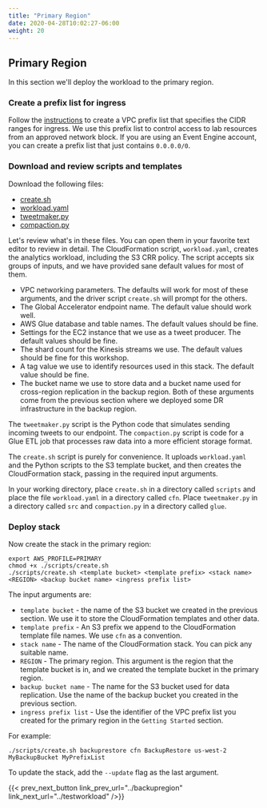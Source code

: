 ```yaml
---
title: "Primary Region"
date: 2020-04-28T10:02:27-06:00
weight: 20
---
```


## Primary Region

In this section we'll deploy the workload to the primary region.

### Create a prefix list for ingress

Follow the [instructions](https://docs.aws.amazon.com/vpc/latest/userguide/managed-prefix-lists.html#working-with-managed-prefix-lists) to create a VPC prefix list that specifies the CIDR ranges for ingress.  We use this prefix list to control access to lab resources from an approved network block.  If you are using an Event Engine account, you can create a prefix list that just contains `0.0.0.0/0`.

### Download and review scripts and templates

Download the following files:

* [create.sh](/Reliability/200_Backup_Restore_Failback_Analytics/Code/scripts/create.sh)
* [workload.yaml](/Reliability/200_Backup_Restore_Failback_Analytics/Code/cfn/workload.yaml)
* [tweetmaker.py](/Reliability/200_Backup_Restore_Failback_Analytics/Code/src/tweetmaker.py)
* [compaction.py](/Reliability/200_Backup_Restore_Failback_Analytics/Code/glue/compaction.py)

Let's review what's in these files.  You can open them in your favorite text editor to review in detail.  The CloudFormation script, `workload.yaml`, creates the analytics workload, including the S3 CRR policy.  The script accepts six groups of inputs, and we have provided sane default values for most of them.

* VPC networking parameters.  The defaults will work for most of these arguments, and the driver script `create.sh` will prompt for the others.
* The Global Accelerator endpoint name.  The default value should work well.
* AWS Glue database and table names.  The default values should be fine.
* Settings for the EC2 instance that we use as a tweet producer.  The default values should be fine.
* The shard count for the Kinesis streams we use.  The default values should be fine for this workshop.
* A tag value we use to identify resources used in this stack.  The default value should be fine.
* The bucket name we use to store data and a bucket name used for cross-region replication in the backup region.  Both of these arguments come from the previous section where we deployed some DR infrastructure in the backup region.

The `tweetmaker.py` script is the Python code that simulates sending incoming tweets to our endpoint.  The `compaction.py` script is code for a Glue ETL job that processes raw data into a more efficient storage format.

The `create.sh` script is purely for convenience.  It uploads `workload.yaml` and the Python scripts to the S3 template bucket, and then creates the CloudFormation stack, passing in the required input arguments.

In your working directory, place `create.sh` in a directory called `scripts` and place the file `workload.yaml` in a directory called `cfn`.  Place `tweetmaker.py` in a directory called `src` and `compaction.py` in a directory called `glue`.

### Deploy stack

Now create the stack in the primary region:

    export AWS_PROFILE=PRIMARY
    chmod +x ./scripts/create.sh
    ./scripts/create.sh <template bucket> <template prefix> <stack name> <REGION> <backup bucket name> <ingress prefix list> 

The input arguments are:

* `template bucket` - the name of the S3 bucket we created in the previous section.  We use it to store the CloudFormation templates and other data.
* `template prefix` - An S3 prefix we append to the CloudFormation template file names.  We use `cfn` as a convention.
* `stack name` - The name of the CloudFormation stack.  You can pick any suitable name.
* `REGION` - The primary region.  This argument is the region that the template bucket is in, and we created the template bucket in the primary region.
* `backup bucket name` - The name for the S3 bucket used for data replication.  Use the name of the backup bucket you created in the previous section.
* `ingress prefix list` - Use the identifier of the VPC prefix list you created for the primary region in the `Getting Started` section.

For example:

    ./scripts/create.sh backuprestore cfn BackupRestore us-west-2 MyBackupBucket MyPrefixList 

To update the stack, add the `--update` flag as the last argument.

{{< prev_next_button link_prev_url="../backupregion" link_next_url="../testworkload" />}}